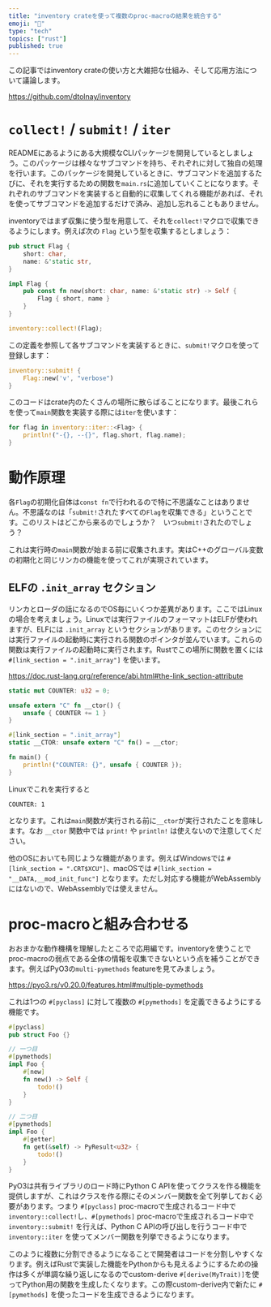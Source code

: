 ```yaml
---
title: "inventory crateを使って複数のproc-macroの結果を統合する"
emoji: "🧪"
type: "tech"
topics: ["rust"]
published: true
---
```


この記事ではinventory crateの使い方と大雑把な仕組み、そして応用方法について議論します。

https://github.com/dtolnay/inventory

# `collect!` / `submit!` / `iter`

READMEにあるようにある大規模なCLIパッケージを開発しているとしましょう。このパッケージは様々なサブコマンドを持ち、それぞれに対して独自の処理を行います。このパッケージを開発しているときに、サブコマンドを追加するたびに、それを実行するための関数を`main.rs`に追加していくことになります。それぞれのサブコマンドを実装すると自動的に収集してくれる機能があれば、それを使ってサブコマンドを追加するだけで済み、追加し忘れることもありません。

inventoryではまず収集に使う型を用意して、それを`collect!`マクロで収集できるようにします。例えば次の `Flag` という型を収集するとしましょう：

```rust
pub struct Flag {
    short: char,
    name: &'static str,
}

impl Flag {
    pub const fn new(short: char, name: &'static str) -> Self {
        Flag { short, name }
    }
}

inventory::collect!(Flag);
```

この定義を参照して各サブコマンドを実装するときに、`submit!`マクロを使って登録します：

```rust
inventory::submit! {
    Flag::new('v', "verbose")
}
```

このコードはcrate内のたくさんの場所に散らばることになります。最後これらを使って`main`関数を実装する際には`iter`を使います：

```rust
for flag in inventory::iter::<Flag> {
    println!("-{}, --{}", flag.short, flag.name);
}
```

# 動作原理

各`Flag`の初期化自体は`const fn`で行われるので特に不思議なことはありません。不思議なのは「`submit!`されたすべての`Flag`を収集できる」ということです。このリストはどこから来るのでしょうか？　いつ`submit!`されたのでしょう？

これは実行時の`main`関数が始まる前に収集されます。実はC++のグローバル変数の初期化と同じリンカの機能を使ってこれが実現されています。

## ELFの `.init_array` セクション

リンカとローダの話になるのでOS毎にいくつか差異があります。ここではLinuxの場合を考えましょう。Linuxでは実行ファイルのフォーマットはELFが使われますが、ELFには `.init_array` というセクションがあります。このセクションには実行ファイルの起動時に実行される関数のポインタが並んでいます。これらの関数は実行ファイルの起動時に実行されます。Rustでこの場所に関数を置くには `#[link_section = ".init_array"]` を使います。

https://doc.rust-lang.org/reference/abi.html#the-link_section-attribute

```rust
static mut COUNTER: u32 = 0;

unsafe extern "C" fn __ctor() {
    unsafe { COUNTER += 1 }
}

#[link_section = ".init_array"]
static __CTOR: unsafe extern "C" fn() = __ctor;

fn main() {
    println!("COUNTER: {}", unsafe { COUNTER });
}
```

Linuxでこれを実行すると

```text
COUNTER: 1
```

となります。これは`main`関数が実行される前に`__ctor`が実行されたことを意味します。なお `__ctor` 関数中では `print!` や `println!` は使えないので注意してください。

他のOSにおいても同じような機能があります。例えばWindowsでは `#[link_section = ".CRT$XCU"]`、macOSでは `#[link_section = "__DATA,__mod_init_func"]` となります。ただし対応する機能がWebAssemblyにはないので、WebAssemblyでは使えません。

# proc-macroと組み合わせる

おおまかな動作機構を理解したところで応用編です。inventoryを使うことでproc-macroの弱点である全体の情報を収集できないという点を補うことができます。例えばPyO3の`multi-pymethods` featureを見てみましょう。

https://pyo3.rs/v0.20.0/features.html#multiple-pymethods

これは1つの `#[pyclass]` に対して複数の `#[pymethods]` を定義できるようにする機能です。

```rust
#[pyclass]
pub struct Foo {}

// 一つ目
#[pymethods]
impl Foo {
    #[new]
    fn new() -> Self {
        todo!()
    }
}

// 二つ目
#[pymethods]
impl Foo {
    #[getter]
    fn get(&self) -> PyResult<u32> {
        todo!()
    }
}
```

PyO3は共有ライブラリのロード時にPython C APIを使ってクラスを作る機能を提供しますが、これはクラスを作る際にそのメンバー関数を全て列挙しておく必要があります。つまり `#[pyclass]` proc-macroで生成されるコード中で `inventory::collect!`し、`#[pymethods]` proc-macroで生成されるコード中で `inventory::submit!` を行えば、Python C APIの呼び出しを行うコード中で `inventory::iter` を使ってメンバー関数を列挙できるようになります。

このように複数に分割できるようになることで開発者はコードを分割しやすくなります。例えばRustで実装した機能をPythonからも見えるようにするための操作は多くが単調な繰り返しになるのでcustom-derive `#[derive(MyTrait)]`を使ってPython用の関数を生成したくなります。この際custom-derive内で新たに `#[pymethods]` を使ったコードを生成できるようになります。

